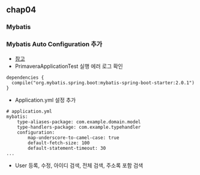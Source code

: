 ## chap04
### Mybatis
### Mybatis Auto Configuration 추가
* [참고](http://www.mybatis.org/spring-boot-starter/mybatis-spring-boot-autoconfigure/)
* PrimaveraApplicationTest 실행 에러 로그 확인

```
dependencies {
  compile("org.mybatis.spring.boot:mybatis-spring-boot-starter:2.0.1")
}
```

* Application.yml 설정 추가

```
# application.yml
mybatis:
    type-aliases-package: com.example.domain.model
    type-handlers-package: com.example.typehandler
    configuration:
        map-underscore-to-camel-case: true
        default-fetch-size: 100
        default-statement-timeout: 30
...
```

* User 등록, 수정, 아이디 검색, 전체 검색, 주소록 포함 검색